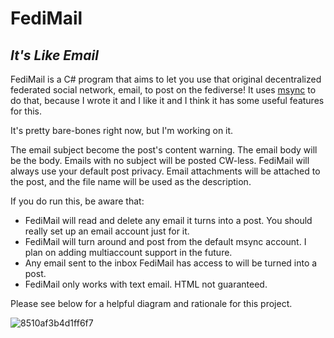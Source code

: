 # FediMail
## *It's Like Email*

FediMail is a C# program that aims to let you use that original decentralized federated social network, email, to post on the fediverse! It uses [msync](https://github.com/Kansattica/msync) to do that, because I wrote it and I like it and I think it has some useful features for this.

It's pretty bare-bones right now, but I'm working on it.

The email subject become the post's content warning. The email body will be the body. Emails with no subject will be posted CW-less. FediMail will always use your default post privacy. Email attachments will be attached to the post, and the file name will be used as the description. 

If you do run this, be aware that:

- FediMail will read and delete any email it turns into a post. You should really set up an email account just for it.
- FediMail will turn around and post from the default msync account. I plan on adding multiaccount support in the future.
- Any email sent to the inbox FediMail has access to will be turned into a post.
- FediMail only works with text email. HTML not guaranteed.

Please see below for a helpful diagram and rationale for this project.

![8510af3b4d1ff6f7](https://user-images.githubusercontent.com/10965841/235862049-1fe6749d-cdb2-47d8-8877-7d3defc14305.png)
